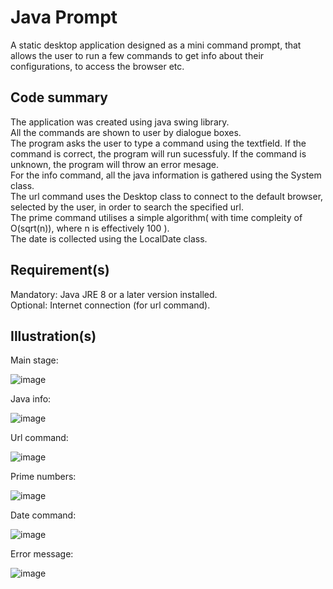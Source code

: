 # Java Prompt

A static desktop application designed as a mini command prompt, that allows the user to run a few commands to get info about their configurations, to access the browser etc.

## Code summary
The application was created using java swing library. <br/>
All the commands are shown to user by dialogue boxes. <br/>
The program asks the user to type a command using the textfield. If the command is correct, the program will run sucessfuly. If the command is unknown, the program will throw an error mesage. </br>
For the info command, all the java information is gathered using the System class. <br/>
The url command uses the Desktop class to connect to the default browser, selected by the user, in order to search the specified url. <br/>
The prime command utilises a simple algorithm( with time compleity of O(sqrt(n)), where n is effectively 100 ). <br/>
The date is collected using the LocalDate class. <br/>


## Requirement(s)
Mandatory: Java JRE 8 or a later version installed. <br/>
Optional: Internet connection (for url command).

## Illustration(s)

Main stage:

![image](https://github.com/Rares8921/Projects/blob/master/2019/Java/Java%20Prompt/mainFrame.png?raw=true)

Java info:

![image](https://github.com/Rares8921/Projects/blob/master/2019/Java/Java%20Prompt/javaInfoCommand.png?raw=true)

Url command:

![image](https://github.com/Rares8921/Projects/blob/master/2019/Java/Java%20Prompt/urlCommand.png?raw=true)

Prime numbers:

![image](https://github.com/Rares8921/Projects/blob/master/2019/Java/Java%20Prompt/primeNumbersCommand.png?raw=true)

Date command:

![image](https://github.com/Rares8921/Projects/blob/master/2019/Java/Java%20Prompt/errorMessage.png?raw=true)

Error message:

![image](https://github.com/Rares8921/Projects/blob/master/2019/Java/Java%20Prompt/errorMessage.png?raw=true)

